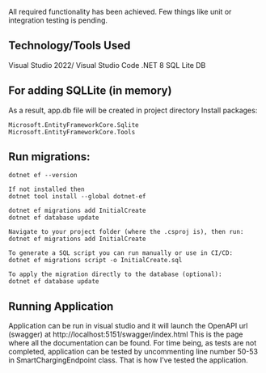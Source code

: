 All required functionality has been achieved. Few things like unit or integration testing is pending.

## Technology/Tools Used
Visual Studio 2022/ Visual Studio Code
.NET 8
SQL Lite DB

## For adding SQLLite (in memory)
As a result, app.db file will be created in project directory
Install packages:
```
Microsoft.EntityFrameworkCore.Sqlite
Microsoft.EntityFrameworkCore.Tools
```

## Run migrations:
```
dotnet ef --version

If not installed then
dotnet tool install --global dotnet-ef

dotnet ef migrations add InitialCreate
dotnet ef database update

Navigate to your project folder (where the .csproj is), then run:
dotnet ef migrations add InitialCreate

To generate a SQL script you can run manually or use in CI/CD:
dotnet ef migrations script -o InitialCreate.sql

To apply the migration directly to the database (optional):
dotnet ef database update
```

## Running Application
Application can be run in visual studio and it will launch the OpenAPI url (swagger) at http://localhost:5151/swagger/index.html
This is the page where all the documentation can be found.
For time being, as tests are not completed, application can be tested by uncommenting line number 50-53 in SmartChargingEndpoint class. That is how I've tested the application.

